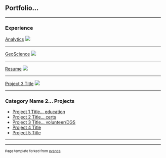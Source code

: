 ## Portfolio...

---

### Experience

[Analytics](/sample_page)
<img src="images/dummy_thumbnail.jpg?raw=true"/>

---
[GeoScience](/sample_page)
<img src="images/dummy_thumbnail.jpg?raw=true"/>

---
[Resume](/pdf/Campbell_Resume.pdf)
<img src="images/dummy_thumbnail.jpg?raw=true"/>

---
[Project 3 Title](http://example.com/)
<img src="images/dummy_thumbnail.jpg?raw=true"/>

---

### Category Name 2... Projects

- [Project 1 Title... education](http://example.com/)
- [Project 2 Title... certs](http://example.com/)
- [Project 3 Title... volunteer/DGS](http://example.com/)
- [Project 4 Title](http://example.com/)
- [Project 5 Title](http://example.com/)

---




---
<p style="font-size:11px">Page template forked from <a href="https://github.com/evanca/quick-portfolio">evanca</a></p>
<!-- Remove above link if you don't want to attibute -->
